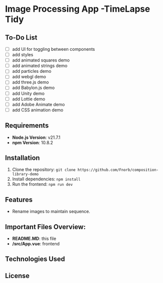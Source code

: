 # Image Processing App -TimeLapse Tidy

## To-Do List
- [ ] add UI for toggling between components 
- [ ] add styles
- [ ] add animated squares demo
- [ ] add animated strings demo
- [ ] add particles demo
- [ ] add webgl demo
- [ ] add three.js demo
- [ ] add Babylon.js demo
- [ ] add Unity demo
- [ ] add Lottie demo
- [ ] add Adobe Animate demo
- [ ] add CSS animation demo

## Requirements
- **Node.js Version**: v21.7.1
- **npm Version**: 10.8.2

## Installation
1. Clone the repository: `git clone https://github.com/Fnorb/composition-library-demo`
2. Install dependencies: `npm install`
3. Run the frontend: `npm run dev`

## Features
- Rename images to maintain sequence.

## Important Files Overview:
- **README.MD**: this file
- **/src/App.vue**: frontend

## Technologies Used

## License
